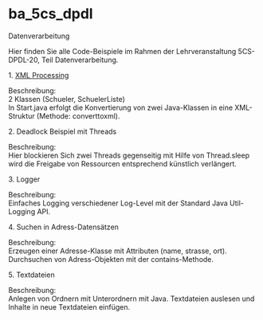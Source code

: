 # ba_5cs_dpdl
 Datenverarbeitung

 Hier finden Sie alle Code-Beispiele im Rahmen der Lehrveranstaltung 5CS-DPDL-20, Teil Datenverarbeitung.


<p>
 1. <a href="https://github.com/fthuerkow/ba_5cs_dpdl/tree/main/xml_processing" target="_blank">XML Processing</a>

 Beschreibung: <br />
 2 Klassen (Schueler, SchuelerListe) <br />
 In Start.java erfolgt die Konvertierung von zwei Java-Klassen in eine XML-Struktur (Methode: converttoxml).

</p>

<p>
2. Deadlock Beispiel mit Threads

Beschreibung: <br />
Hier blockieren Sich zwei Threads gegenseitig mit Hilfe von Thread.sleep wird die Freigabe von Ressourcen entsprechend künstlich verlängert.

</p>


<p>
3. Logger

  Beschreibung: <br />
  Einfaches Logging verschiedener Log-Level mit der Standard Java Util-Logging API.
</p>

<p>
4. Suchen in Adress-Datensätzen

Beschreibung: <br />
Erzeugen einer Adresse-Klasse mit Attributen (name, strasse, ort). Durchsuchen von Adress-Objekten mit der contains-Methode.

</p>

<p>
5. Textdateien

Beschreibung: <br />
Anlegen von Ordnern mit Unterordnern mit Java. Textdateien auslesen und Inhalte in neue Textdateien einfügen.

</p>
